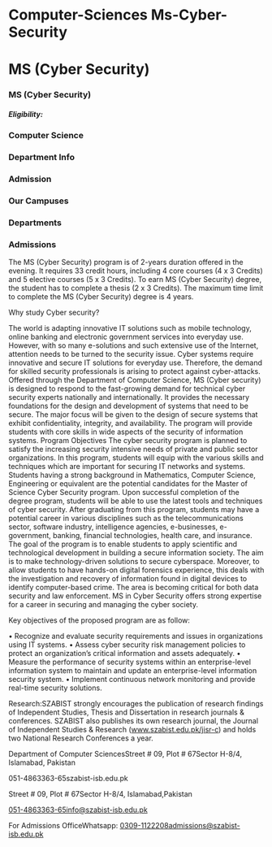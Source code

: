 # Computer-Sciences Ms-Cyber-Security

# MS (Cyber Security)

### MS (Cyber Security)

##### Eligibility:

### Computer Science

### Department Info

### Admission

### Our Campuses

### Departments

### Admissions

The MS (Cyber Security) program is of 2-years duration offered in the evening. It requires 33 credit hours, including 4 core courses (4 x 3 Credits) and 5 elective courses (5 x 3 Credits). To earn MS (Cyber Security) degree, the student has to complete a thesis (2 x 3 Credits). The maximum time limit to complete the MS (Cyber Security) degree is 4 years.

Why study Cyber security?

The world is adapting innovative IT solutions such as mobile technology, online banking and electronic government services into everyday use. However, with so many e-solutions and such extensive use of the Internet, attention needs to be turned to the security issue. Cyber systems require innovative and secure IT solutions for everyday use. Therefore, the demand for skilled security professionals is arising to protect against cyber-attacks. Offered through the Department of Computer Science, MS (Cyber security) is designed to respond to the fast-growing demand for technical cyber security experts nationally and internationally. It provides the necessary foundations for the design and development of systems that need to be secure. The major focus will be given to the design of secure systems that exhibit confidentiality, integrity, and availability. The program will provide students with core skills in wide aspects of the security of information systems. Program Objectives The cyber security program is planned to satisfy the increasing security intensive needs of private and public sector organizations. In this program, students will equip with the various skills and techniques which are important for securing IT networks and systems. Students having a strong background in Mathematics, Computer Science, Engineering or equivalent are the potential candidates for the Master of Science Cyber Security program. Upon successful completion of the degree program, students will be able to use the latest tools and techniques of cyber security. After graduating from this program, students may have a potential career in various disciplines such as the telecommunications sector, software industry, intelligence agencies, e-businesses, e-government, banking, financial technologies, health care, and insurance. The goal of the program is to enable students to apply scientific and technological development in building a secure information society. The aim is to make technology-driven solutions to secure cyberspace. Moreover, to allow students to have hands-on digital forensics experience, this deals with the investigation and recovery of information found in digital devices to identify computer-based crime. The area is becoming critical for both data security and law enforcement. MS in Cyber Security offers strong expertise for a career in securing and managing the cyber society.

Key objectives of the proposed program are as follow:

• Recognize and evaluate security requirements and issues in organizations using IT systems. • Assess cyber security risk management policies to protect an organization’s critical information and assets adequately. • Measure the performance of security systems within an enterprise-level information system to maintain and update an enterprise-level information security system. • Implement continuous network monitoring and provide real-time security solutions.

Research:SZABIST strongly encourages the publication of research findings of Independent Studies, Thesis and Dissertation in research journals & conferences. SZABIST also publishes its own research journal, the Journal of Independent Studies & Research (www.szabist.edu.pk/jisr-c) and holds two National Research Conferences a year.

Department of Computer SciencesStreet # 09, Plot # 67Sector H-8/4, Islamabad, Pakistan

051-4863363-65szabist-isb.edu.pk

Street # 09, Plot # 67Sector H-8/4, Islamabad,Pakistan

051-4863363-65info@szabist-isb.edu.pk

For Admissions OfficeWhatsapp: 0309-1122208admissions@szabist-isb.edu.pk


